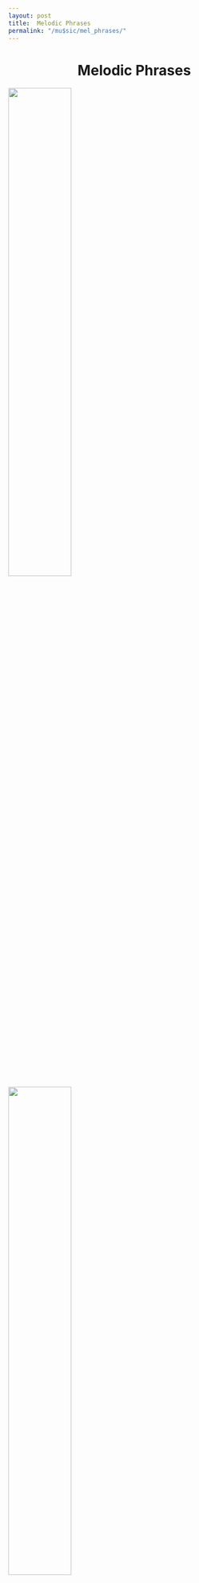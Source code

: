 ```yaml
---
layout: post
title:  Melodic Phrases
permalink: "/mu$sic/mel_phrases/"
---
```


  <div class="w3-row">
      <h1 style="text-align:center">Melodic Phrases</h1>
        <p class = "justify">
        </p>
        <div class="w3-main w3-center">
            <img src="/portfolio/assets/img/Smooth_1.png" width="50%" height="50%">
        </div>
        <p class = "justify">
        <br>
        </p>
        <div class="w3-main w3-center">
            <img src="/portfolio/assets/img/smooth_2.png" width="50%" height="50%">
        </div>
        <p class = "justify">
        </p>
        <div class="w3-main w3-center">
            <img src="/portfolio/assets/img/smooth_3.png" width="30%" height="30%">
        </div>
        <p class = "justify">
        <br>
        </p>
        <div class="w3-main w3-center">
            <img src="/portfolio/assets/img/smooth_4.png" width="40%" height="40%">
        </div>
        <p class = "justify">
        </p>
        <div class="w3-main w3-center">
            <img src="/portfolio/assets/img/smooth_5.png" width="40%" height="40%">
        </div>
        <p class = "justify"> <br>   
        </p>
        <div class="w3-main w3-center">
            <img src="/portfolio/assets/img/smooth_6.png" width="40%" height="40%">
        </div>
        <p class = "justify"> 
        </p>
        <div class="w3-main w3-center">
            <img src="/portfolio/assets/img/smooth_7.png" width="40%" height="40%">
            <img src="/portfolio/assets/img/smooth_8.png" width="40%" height="40%">
        </div>
</div>




